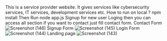 This is a service provider website.
It gives services like cybersecurity services, IT services, development services etc.
How to run on local ?
npm install
Then Run node app.js 
Signup for new user
Loging
then you can access all section
if you want to contact just fill contact form.
Contact Form
![Screenshot (146)](https://github.com/divyanshu-pal/theservice/assets/86774540/861c1675-c90c-4f19-a20f-43901a1971e0)
Signup Form
![Screenshot (145)](https://github.com/divyanshu-pal/theservice/assets/86774540/57da0f8b-eb66-4193-bf68-88f2bd1e3e3b)
Login Form
![Screenshot (144)](https://github.com/divyanshu-pal/theservice/assets/86774540/72e5c8bc-278f-4d7f-885f-19dac6c0d823)
Landing page
![Screenshot (143)](https://github.com/divyanshu-pal/theservice/assets/86774540/4fbfa097-10a6-4474-9e6e-b99f02519938)
